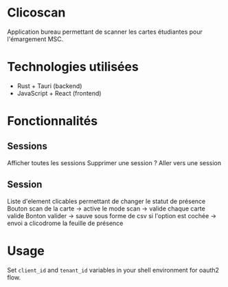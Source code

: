 # Clicoscan

Application bureau permettant de scanner les cartes étudiantes pour l'émargement MSC.

# Technologies utilisées
- Rust + Tauri (backend)
- JavaScript + React (frontend)

# Fonctionnalités

## Sessions
Afficher toutes les sessions
Supprimer une session ?
Aller vers une session

## Session
Liste d'element clicables permettant de changer le statut de présence
Bouton scan de la carte -> active le mode scan -> valide chaque carte valide
Bonton valider -> sauve sous forme de csv si l'option est cochée -> envoi a clicodrome la feuille de présence

# Usage
Set `client_id` and `tenant_id` variables in your shell environment for oauth2 flow.